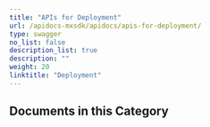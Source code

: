 ```yaml
---
title: "APIs for Deployment"
url: /apidocs-mxsdk/apidocs/apis-for-deployment/
type: swagger
no_list: false
description_list: true
description: ""
weight: 20
linktitle: "Deployment"
---
```


## Documents in this Category